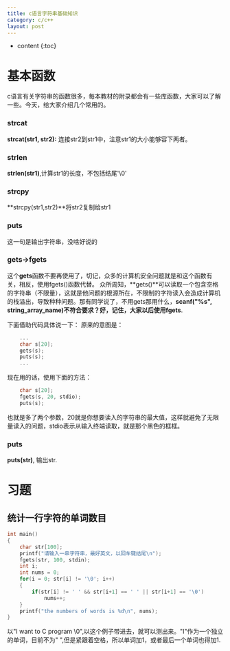 ```yaml
---
title: c语言字符串基础知识
category: c/c++
layout: post
---
```

* content
{:toc}

# 基本函数
c语言有关字符串的函数很多，每本教材的附录都会有一些库函数，大家可以了解一些。今天，给大家介绍几个常用的。

### strcat
**strcat(str1, str2):** 连接str2到str1中，注意str1的大小能够容下两者。

### strlen
**strlen(str1)**,计算str1的长度，不包括结尾'\0'

### strcpy
**strcpy(str1,str2)**将str2复制给str1

### puts
这一句是输出字符串，没啥好说的

### gets->fgets
这个**gets**函数不要再使用了，切记，众多的计算机安全问题就是和这个函数有关，相反，使用fgets()函数代替。
众所周知，**gets()**可以读取一个包含空格的字符串（不限量），这就是他问题的根源所在，不限制的字符读入会造成计算机的栈溢出，导致种种问题。那有同学说了，不用gets那用什么，**scanf("%s", string_array_name)**不符合要求？好，记住，大家以后使用**fgets**.

下面借助代码具体说一下： 原来的意图是：

```c
	...
	char s[20];
	gets(s);
	puts(s);
	...
```
现在用的话，使用下面的方法：

```c
	char s[20];
	fgets(s, 20, stdio);
	puts(s);
```

也就是多了两个参数，20就是你想要读入的字符串的最大值，这样就避免了无限量读入的问题，stdio表示从输入终端读取，就是那个黑色的框框。

### puts
**puts(str)**, 输出str.

# 习题

## 统计一行字符的单词数目

```c
int main()
{
	char str[100];
	printf("请输入一串字符串，最好英文，以回车键结尾\n");
	fgets(str, 100, stdin);
	int i;
	int nums = 0;
	for(i = 0; str[i] != '\0'; i++)
	{
		if(str[i] != ' ' && str[i+1] == ' ' || str[i+1] == '\0')
			nums++;
	}
	printf("the numbers of words is %d\n", nums);
}
```

以"I want to C program \0",以这个例子带进去，就可以测出来。"I"作为一个独立的单词，目前不为" ",但是紧跟着空格，所以单词加1，或者最后一个单词也得加1.

